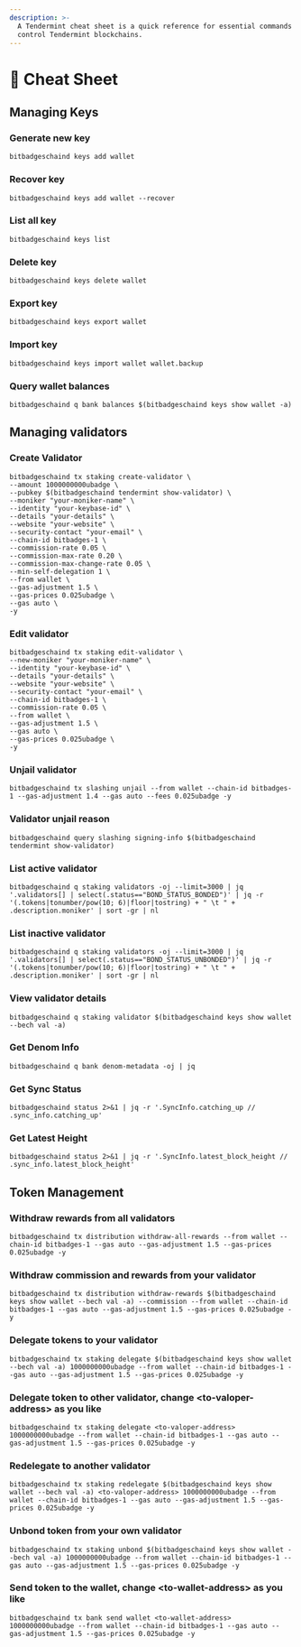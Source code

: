 ```yaml
---
description: >-
  A Tendermint cheat sheet is a quick reference for essential commands to
  control Tendermint blockchains.
---
```


# 📝 Cheat Sheet

## Managing Keys

### Generate new key

```
bitbadgeschaind keys add wallet
```

### Recover key

```
bitbadgeschaind keys add wallet --recover
```

### List all key

```
bitbadgeschaind keys list
```

### Delete key

```
bitbadgeschaind keys delete wallet
```

### Export key

```
bitbadgeschaind keys export wallet
```

### Import key

```
bitbadgeschaind keys import wallet wallet.backup
```

### Query wallet balances

```
bitbadgeschaind q bank balances $(bitbadgeschaind keys show wallet -a)
```

## Managing validators

### Create Validator

```
bitbadgeschaind tx staking create-validator \
--amount 1000000000ubadge \
--pubkey $(bitbadgeschaind tendermint show-validator) \
--moniker "your-moniker-name" \
--identity "your-keybase-id" \
--details "your-details" \
--website "your-website" \
--security-contact "your-email" \
--chain-id bitbadges-1 \
--commission-rate 0.05 \
--commission-max-rate 0.20 \
--commission-max-change-rate 0.05 \
--min-self-delegation 1 \
--from wallet \
--gas-adjustment 1.5 \
--gas-prices 0.025ubadge \
--gas auto \
-y
```

### Edit validator

```
bitbadgeschaind tx staking edit-validator \
--new-moniker "your-moniker-name" \
--identity "your-keybase-id" \
--details "your-details" \
--website "your-website" \
--security-contact "your-email" \
--chain-id bitbadges-1 \
--commission-rate 0.05 \
--from wallet \
--gas-adjustment 1.5 \
--gas auto \
--gas-prices 0.025ubadge \
-y
```

### Unjail validator

```
bitbadgeschaind tx slashing unjail --from wallet --chain-id bitbadges-1 --gas-adjustment 1.4 --gas auto --fees 0.025ubadge -y
```

### Validator unjail reason

```
bitbadgeschaind query slashing signing-info $(bitbadgeschaind tendermint show-validator)
```

### List active validator

```
bitbadgeschaind q staking validators -oj --limit=3000 | jq '.validators[] | select(.status=="BOND_STATUS_BONDED")' | jq -r '(.tokens|tonumber/pow(10; 6)|floor|tostring) + " \t " + .description.moniker' | sort -gr | nl
```

### List inactive validator

```
bitbadgeschaind q staking validators -oj --limit=3000 | jq '.validators[] | select(.status=="BOND_STATUS_UNBONDED")' | jq -r '(.tokens|tonumber/pow(10; 6)|floor|tostring) + " \t " + .description.moniker' | sort -gr | nl
```

### View validator details

```
bitbadgeschaind q staking validator $(bitbadgeschaind keys show wallet --bech val -a)
```

### Get Denom Info

```
bitbadgeschaind q bank denom-metadata -oj | jq
```

### Get Sync Status

```
bitbadgeschaind status 2>&1 | jq -r '.SyncInfo.catching_up // .sync_info.catching_up'
```

### Get Latest Height

```
bitbadgeschaind status 2>&1 | jq -r '.SyncInfo.latest_block_height // .sync_info.latest_block_height'
```

## Token Management

### Withdraw rewards from all validators

```
bitbadgeschaind tx distribution withdraw-all-rewards --from wallet --chain-id bitbadges-1 --gas auto --gas-adjustment 1.5 --gas-prices 0.025ubadge -y 
```

### Withdraw commission and rewards from your validator

```
bitbadgeschaind tx distribution withdraw-rewards $(bitbadgeschaind keys show wallet --bech val -a) --commission --from wallet --chain-id bitbadges-1 --gas auto --gas-adjustment 1.5 --gas-prices 0.025ubadge -y 
```

### Delegate tokens to your validator

```
bitbadgeschaind tx staking delegate $(bitbadgeschaind keys show wallet --bech val -a) 1000000000ubadge --from wallet --chain-id bitbadges-1 --gas auto --gas-adjustment 1.5 --gas-prices 0.025ubadge -y 
```

### Delegate token to other validator, change \<to-valoper-address> as you like

```
bitbadgeschaind tx staking delegate <to-valoper-address> 1000000000ubadge --from wallet --chain-id bitbadges-1 --gas auto --gas-adjustment 1.5 --gas-prices 0.025ubadge -y 
```

### Redelegate to another validator

```
bitbadgeschaind tx staking redelegate $(bitbadgeschaind keys show wallet --bech val -a) <to-valoper-address> 1000000000ubadge --from wallet --chain-id bitbadges-1 --gas auto --gas-adjustment 1.5 --gas-prices 0.025ubadge -y 
```

### Unbond token from your own validator

```
bitbadgeschaind tx staking unbond $(bitbadgeschaind keys show wallet --bech val -a) 1000000000ubadge --from wallet --chain-id bitbadges-1 --gas auto --gas-adjustment 1.5 --gas-prices 0.025ubadge -y
```

### Send token to the wallet, change \<to-wallet-address> as you like

```
bitbadgeschaind tx bank send wallet <to-wallet-address> 1000000000ubadge --from wallet --chain-id bitbadges-1 --gas auto --gas-adjustment 1.5 --gas-prices 0.025ubadge -y
```
